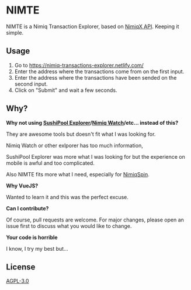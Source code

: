 # NIMTE

NIMTE is a Nimiq Transaction Explorer, based on [NimiqX API](https://api.nimiqx.com/docs/about). Keeping it simple.

## Usage

1. Go to https://nimiq-transactions-explorer.netlify.com/
2. Enter the address where the transactions come from on the first input.
3. Enter the address where the transactions have been sended on the second input.
4. Click on "Submit" and wait a few seconds.

## Why?

**Why not using [SushiPool Explorer](https://explorer.sushipool.com/)/[Nimiq Watch](https://nimiq.watch/)/etc... instead of this?**

They are awesome tools but doesn't fit what I was looking for. 

Nimiq Watch or other exlporer has too much information,

SushiPool Explorer was more what I was looking for but the experience on mobile is awful and too complicated.

Also NIMTE fits more what I need, especially for [NimiqSpin](https://nimiqspin.com/).


**Why VueJS?**

Wanted to learn it and this was the perfect excuse.


**Can I contribute?**

Of course, pull requests are welcome. For major changes, please open an issue first to discuss what you would like to change.


**Your code is horrible**

I know, I try my best but...

## License
[AGPL-3.0](https://choosealicense.com/licenses/agpl-3.0/)
